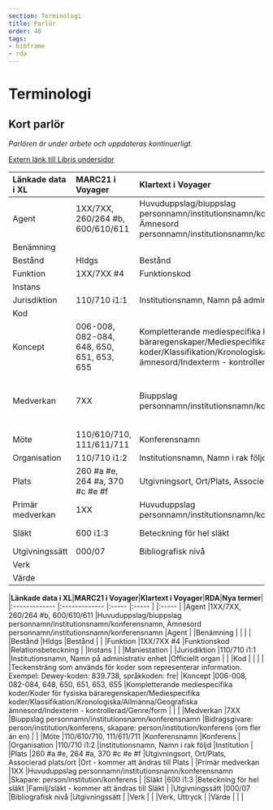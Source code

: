 ```yaml
---
section: Terminologi
title: Parlör
order: 40
tags:
- bibframe
- rda
---
```


# Terminologi
## Kort parlör

*Parlören är under arbete och uppdateras kontinuerligt.*

[Extern länk till Libris undersidor](http://www.kb.se/libris/Om-LIBRIS/Introduktion-till-nya-Libris-och-XL/BIBFRAME-svensk-terminologi/)


|**Länkade data i XL**|**MARC21 i Voyager**|**Klartext i Voyager**|**RDA**|**Nya termer**|
|:------------- |:------------- |:----- |:----- | :----- |
|Agent |1XX/7XX, 260/264 #b, 600/610/611 |Huvuduppslag/biuppslag personnamn/institutionsnamn/konferensnamn, Ämnesord personnamn/institutionsnamn/konferensnamn |Agent | |
|Benämning | | | | |
|Bestånd |Hldgs |Bestånd | | |
|Funktion |1XX/7XX #4 |Funktionskod |Relationsbeteckning | |
|Instans | | |Maniestation |  |
|Jurisdiktion |110/710 i1:1 |Institutionsnamn, Namn på administrativ enhet |Officiellt organ |  |
|Kod | | | | |Teckensträng som används för koder som representerar information. Exempel: Dewey-koden: 839.738, språkkoden: fre|
|Koncept |006-008, 082-084, 648, 650, 651, 653, 655 |Kompletterande mediespecifika koder/Koder för fysiska bäraregenskaper/Mediespecifika koder/Klassifikation/Kronologiska/Allmänna/Geografiska ämnesord/Indexterm - kontrollerad/Genre/form | | |  |
|Medverkan |7XX |Biuppslag personnamn/institutionsnamn/konferensnamn |Bidragsgivare: person/institution/konferens, skapare: person/institution/konferens (om fler än en) | | |
|Möte |110/610/710, 111/611/711 |Konferensnamn |Konferens | |
|Organisation |110/710 i1:2 |Institutionsnamn, Namn i rak följd |Institution | |
|Plats |260 #a #e, 264 #a, 370 #c #e #f |Utgivningsort, Ort/Plats, Associerad plats/ort |Ort - kommer att ändras till Plats |
|Primär medverkan |1XX |Huvuduppslag personnamn/institutionsnamn/konferensnamn |Skapare: person/institution/konferens | 
|Släkt |600 i1:3 |Beteckning för hel släkt |Familj/släkt - kommer att ändras till Släkt | |
|Utgivningssätt |000/07 |Bibliografisk nivå |Utgivningssätt | |
|Verk | | |Verk, Uttryck | |
|Värde | | |  |


|**Länkade data i XL**|**MARC21 i Voyager**|**Klartext i Voyager**|**RDA**|**Nya termer**|
|:------------- |:------------- |:----- |:----- | |:----- |
|Agent |1XX/7XX, 260/264 #b, 600/610/611 |Huvuduppslag/biuppslag personnamn/institutionsnamn/konferensnamn, Ämnesord personnamn/institutionsnamn/konferensnamn |Agent |
|Benämning | | | |
|Bestånd |Hldgs |Bestånd | |
|Funktion |1XX/7XX #4 |Funktionskod |Relationsbeteckning |
|Instans | | |Maniestation |
|Jurisdiktion |110/710 i1:1 |Institutionsnamn, Namn på administrativ enhet |Officiellt organ |  |
|Kod | | | | |Teckensträng som används för koder som representerar information. Exempel: Dewey-koden: 839.738, språkkoden: fre|
|Koncept |006-008, 082-084, 648, 650, 651, 653, 655 |Kompletterande mediespecifika koder/Koder för fysiska bäraregenskaper/Mediespecifika koder/Klassifikation/Kronologiska/Allmänna/Geografiska ämnesord/Indexterm - kontrollerad/Genre/form | | | 
|Medverkan |7XX |Biuppslag personnamn/institutionsnamn/konferensnamn |Bidragsgivare: person/institution/konferens, skapare: person/institution/konferens (om fler än en) | |
|Möte |110/610/710, 111/611/711 |Konferensnamn |Konferens |
|Organisation |110/710 i1:2 |Institutionsnamn, Namn i rak följd |Institution |
|Plats |260 #a #e, 264 #a, 370 #c #e #f |Utgivningsort, Ort/Plats, Associerad plats/ort |Ort - kommer att ändras till Plats |
|Primär medverkan |1XX |Huvuduppslag personnamn/institutionsnamn/konferensnamn |Skapare: person/institution/konferens | 
|Släkt |600 i1:3 |Beteckning för hel släkt |Familj/släkt - kommer att ändras till Släkt |
|Utgivningssätt |000/07 |Bibliografisk nivå |Utgivningssätt |
|Verk | | |Verk, Uttryck |
|Värde | | |
